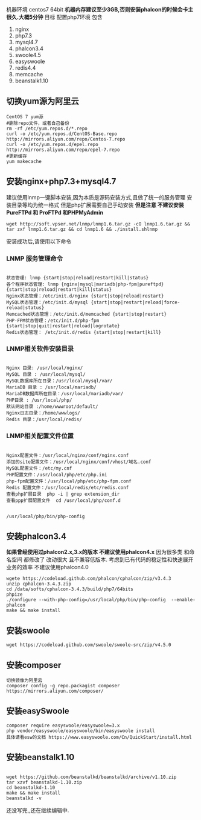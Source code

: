 机器环境  centos7 64bit
**机器内存建议至少3GB,否则安装phalcon的时候会卡主很久.大概5分钟**
目标
配置php7环境
包含

1. nginx
2. php7.3
3. mysql4.7
4. phalcon3.4
5. swoole4.5
6. easyswoole
7. redis4.4
8. memcache
9. beanstalk1.10

## 切换yum源为阿里云
```
CentOS 7 yum源
#删除repo文件，或者自己备份
rm -rf /etc/yum.repos.d/*.repo 
curl -o /etc/yum.repos.d/CentOS-Base.repo http://mirrors.aliyun.com/repo/Centos-7.repo
curl -o /etc/yum.repos.d/epel.repo http://mirrors.aliyun.com/repo/epel-7.repo
#更新缓存
yum makecache 
```


## 安装nginx+php7.3+mysql4.7
建议使用lnmp一键脚本安装,因为本质是源码安装方式,且做了统一的服务管理 安装目录等均为统一格式
但是php扩展需要自己手动安装
**但是注意 不建议安装PureFTPd 和 ProFTPd 和PHPMyAdmin**
```
wget http://soft.vpser.net/lnmp/lnmp1.6.tar.gz -cO lnmp1.6.tar.gz && tar zxf lnmp1.6.tar.gz && cd lnmp1.6 && ./install.shlnmp
```
安装成功后,请使用以下命令
### LNMP 服务管理命令
```
  
状态管理: lnmp {start|stop|reload|restart|kill|status}  
各个程序状态管理: lnmp {nginx|mysql|mariadb|php-fpm|pureftpd} {start|stop|reload|restart|kill|status}  
Nginx状态管理：/etc/init.d/nginx {start|stop|reload|restart}  
MySQL状态管理：/etc/init.d/mysql {start|stop|restart|reload|force-reload|status}  
Memcached状态管理：/etc/init.d/memcached {start|stop|restart}  
PHP-FPM状态管理：/etc/init.d/php-fpm {start|stop|quit|restart|reload|logrotate}  
Redis状态管理： /etc/init.d/redis {start|stop|restart|kill}
```
### LNMP相关软件安装目录
```

Nginx 目录: /usr/local/nginx/
MySQL 目录 : /usr/local/mysql/
MySQL数据库所在目录：/usr/local/mysql/var/
MariaDB 目录 : /usr/local/mariadb/
MariaDB数据库所在目录：/usr/local/mariadb/var/
PHP目录 : /usr/local/php/
默认网站目录 :/home/wwwroot/default/
Nginx日志目录：/home/wwwlogs/
Redis 目录：/usr/local/redis/

```
### LNMP相关配置文件位置
```

Nginx配置文件：/usr/local/nginx/conf/nginx.conf
添加的site配置文件：/usr/local/nginx/conf/vhost/域名.conf
MySQL配置文件：/etc/my.cnf
PHP配置文件：/usr/local/php/etc/php.ini
php-fpm配置文件：/usr/local/php/etc/php-fpm.conf
Redis 配置文件：/usr/local/redis/etc/redis.conf
查看php扩展目录  php -i | grep extension_dir
查看ppp扩展配置文件  cd /usr/local/php/conf.d


/usr/local/php/bin/php-config
```
## 安装phalcon3.4
**如果曾经使用过phalcon2.x,3.x的版本  不建议使用phalcon4.x**
因为很多类 和命名空间 都修改了  改动很大
且不兼容低版本.
考虑到已有代码的稳定性和快速展开业务的效率 不建议使用phalcon4.0
````
wgete https://codeload.github.com/phalcon/cphalcon/zip/v3.4.3
unzip cphalcon-3.4.3.zip
cd /data/softs/cphalcon-3.4.3/build/php7/64bits
phpize
./configure --with-php-config=/usr/local/php/bin/php-config  --enable-phalcon
make && make install

````

## 安装swoole
```
wget https://codeload.github.com/swoole/swoole-src/zip/v4.5.0

```

## 安装composer
```
切换镜像为阿里云
composer config -g repo.packagist composer https://mirrors.aliyun.com/composer/
```

## 安装easySwoole

```
composer require easyswoole/easyswoole=3.x
php vendor/easyswoole/easyswoole/bin/easyswoole install
具体请看esw的文档 https://www.easyswoole.com/Cn/QuickStart/install.html
```


## 安装beanstalk1.10
```

wget https://github.com/beanstalkd/beanstalkd/archive/v1.10.zip
tar xzvf beanstalkd-1.10.zip
cd beanstalkd-1.10
make && make install
beanstalkd -v

```



还没写完,,还在继续编辑中.